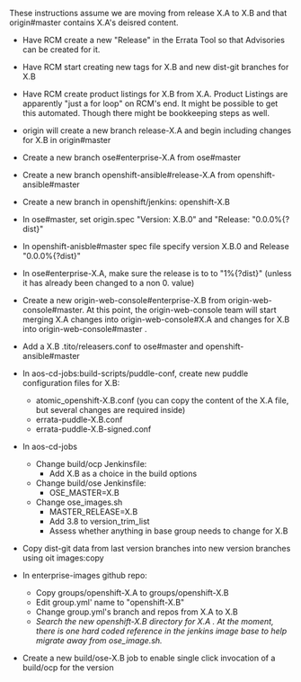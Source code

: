 These instructions assume we are moving from release X.A to X.B and that origin#master contains X.A's deisred content.

- Have RCM create a new "Release" in the Errata Tool so that Advisories can be created for it. 

- Have RCM start creating new tags for X.B and new dist-git branches for X.B

- Have RCM create product listings for X.B from X.A. Product Listings are apparently "just a for loop" on RCM's end. It might be possible to get this automated. Though there might be bookkeeping steps as well.

- origin will create a new branch release-X.A and begin including changes for X.B in origin#master

- Create a new branch ose#enterprise-X.A from ose#master

- Create a new branch openshift-ansible#release-X.A from openshift-ansible#master

- Create a new branch in openshift/jenkins: openshift-X.B

- In ose#master, set origin.spec "Version: X.B.0" and "Release: "0.0.0%{?dist}"

- In openshift-anisble#master spec file specify version X.B.0 and Release "0.0.0%{?dist}"

- In ose#enterprise-X.A, make sure the release is to to "1%{?dist}" (unless it has already been changed to a non 0. value)

- Create a new origin-web-console#enterprise-X.B from origin-web-console#master. At this point, the origin-web-console team will start merging X.A changes into origin-web-console#X.A  and changes for X.B into origin-web-console#master .

- Add a X.B .tito/releasers.conf to ose#master and openshift-ansible#master

- In aos-cd-jobs:build-scripts/puddle-conf, create new puddle configuration files for X.B:
  - atomic_openshift-X.B.conf   (you can copy the content of the X.A file, but several changes are required inside)
  - errata-puddle-X.B.conf
  - errata-puddle-X.B-signed.conf
  
- In aos-cd-jobs
  - Change build/ocp Jenkinsfile:
    - Add X.B as a choice in the build options
  - Change build/ose Jenkinsfile:
    - OSE_MASTER=X.B
  - Change ose_images.sh
    - MASTER_RELEASE=X.B
    - Add 3.8 to version_trim_list
    - Assess whether anything in base group needs to change for X.B

- Copy dist-git data from last version branches into new version branches using oit images:copy

- In enterprise-images github repo:
  - Copy groups/openshift-X.A to groups/openshift-X.B
  - Edit group.yml' name to "openshift-X.B"
  - Change group.yml's branch and repos from X.A to X.B
  - *Search the new openshift-X.B directory for X.A . At the moment, there is one hard coded reference in the jenkins image base to help migrate away from ose_image.sh.*
  
- Create a new build/ose-X.B job to enable single click invocation of a build/ocp for the version
